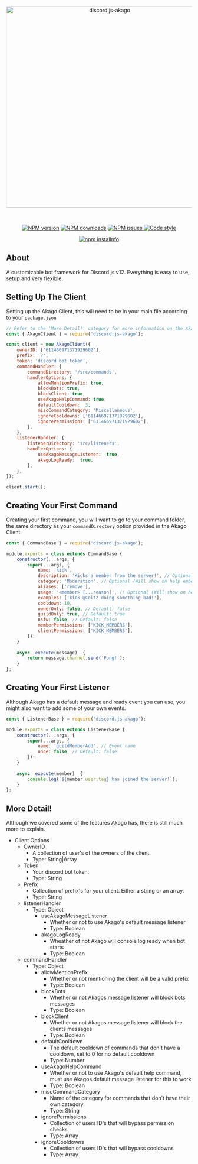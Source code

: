 <div align="center">
  <br />
  <p>
    <img src="https://i.imgur.com/tt64LX5.png" width="546" alt="discord.js-akago" />
  </p>
  <br />
  <p>
    <a href="https://www.npmjs.com/package/discord.js-akago"><img src="https://img.shields.io/npm/v/discord.js-akago.svg" alt="NPM version" /></a>
    <a href="https://www.npmjs.com/package/discord.js-akago"><img src="https://img.shields.io/npm/dt/discord.js-akago.svg" alt="NPM downloads" /></a>
	<a href="https://www.npmjs.com/package/discord.js-akago"><img src="https://img.shields.io/github/issues/iColtz/discord.js-akago" alt="NPM issues">
	<a href="https://www.npmjs.com/package/discord.js-akago"><img src="https://img.shields.io/badge/code_style-prettier-ff69b4.svg?style" alt="Code style">
  </p>
  <p>
    <a href="https://nodei.co/npm/discord.js-akago/"><img src="https://nodei.co/npm/discord.js-akago.png?downloads=true&stars=true" alt="npm installnfo" /></a>
  </p>
</div>

## About
A customizable bot framework for Discord.js v12.
Everything is easy to use, setup and very flexible.
## Setting Up The Client
Setting up the Akago Client, this will need to be in your main file according to your `package.json`
```js
// Refer to the 'More Detail!' category for more information on the Akago's options.
const { AkagoClient } = require('discord.js-akago');

const client = new AkagoClient({
	ownerID: ['611466971371929602'],
	prefix: '?',
	token: 'discord bot token',
	commandHandler: {
		commandDirectory: '/src/commands',
		handlerOptions: {
			allowMentionPrefix: true,
			blockBots: true,
			blockClient: true,
			useAkagoHelpCommand: true,
			defaultCooldown:  3,
			miscCommandCategory: 'Miscellaneous',
			ignoreCooldowns: ['611466971371929602'],
			ignorePermissions: ['611466971371929602'],
		},
	},
	listenerHandler: {
		listenerDirectory: 'src/listeners',
		handlerOptions: {
			useAkagoMessageListener:  true,
			akagoLogReady:  true,
		},
	},
});

client.start();
```
## Creating Your First Command
Creating your first command, you will want to go to your command folder, the same directory as your `commandDirectory` option provided in the Akago Client.
```js
const { CommandBase } = require('discord.js-akago');

module.exports = class extends CommandBase {
	constructor(...args, {
		super(...args, {
			name: 'kick',
			description: 'Kicks a member from the server!', // Optional (Will show on help embed)
			category: 'Moderation', // Optional (Will show on help embed)
			aliases: ['remove'],
			usage: '<member> [...reason]', // Optional (Will show on help embed)
			examples: ['kick @Coltz doing something bad!'],
			cooldown: 10,
			ownerOnly: false, // Default: false
			guildOnly: true, // Default: true
			nsfw: false, // Default: false
			memberPermissions: ['KICK_MEMBERS'],
			clientPermissions: ['KICK_MEMBERS'],
		}):
	}
	
	async  execute(message)  {
		return message.channel.send('Pong!');
	}
};
```

## Creating Your First Listener
Although Akago has a default message and ready event you can use, you might also want to add some of your own events.
```js
const { ListenerBase } = require('discord.js-akago');

module.exports = class extends ListenerBase {
	constructor(...args, {
		super(...args, {
			name: 'guildMemberAdd', // Event name
			once: false, // Default: false
		}):
	}
	
	async  execute(member)  {
		console.log(`${member.user.tag} has joined the server!`);
	}
};
```
## More Detail!
Although we covered some of the features Akago has, there is still much more to explain.

- Client Options
	- OwnerID
		- A collection of user's of the owners of the client.
		- Type: String|Array
	- Token
		- Your discord bot token.
		- Type: String
	- Prefix
		- Collection of prefix's for your client. Either a string or an array.
		- Type: String
	- listenerHandler
		- Type: Object
			- useAkagoMessageListener
				- Whether or not to use Akago's default message listener
				- Type: Boolean
			- akagoLogReady
				- Wheather of not Akago will console log ready when bot starts
				- Type: Boolean
	- commandHandler
		- Type: Object
			- allowMentionPrefix
				- Whether or not mentioning the client will be a valid prefix
				- Type: Boolean
			- blockBots
				- Whether or not Akagos message listener will block bots messages
				- Type: Boolean
			- blockClient
				- Whether or not Akagos message listener will block the clients messages
				- Type: Boolean
			- defaultCooldown
				- The default cooldown of commands that don't have a cooldown, set to 0 for no default cooldown
				- Type: Number
			- useAkagoHelpCommand
				- Whether or not to use Akago's default help command, must use Akagos default message listener for this to work
				- Type: Boolean
			- miscCommandCategory
				- Name of the category for commands that don't have their own category
				- Type: String
			- ignorePermissions
				- Collection of users ID's that will bypass permission checks
				- Type: Array
			- ignoreCooldowns
				- Collection of users ID's that will bypass cooldowns
				- Type: Array